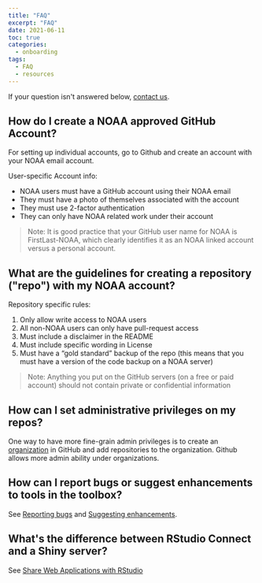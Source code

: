```yaml
---
title: "FAQ"
excerpt: "FAQ"
date: 2021-06-11
toc: true
categories:
  - onboarding
tags:
  - FAQ
  - resources
---
```


If your question isn't answered below, [contact us](https://noaa-fisheries-integrated-toolbox.github.io/resources/onboarding/contact/).

## How do I create a NOAA approved GitHub Account?

For setting up individual accounts, go to Github and create an account with your NOAA email account.

User-specific Account info:
- NOAA users must have a GitHub account using their NOAA email
- They must have a photo of themselves associated with the account
- They must use 2-factor authentication
- They can only have NOAA related work under their account

>Note: It is good practice that your GitHub user name for NOAA is FirstLast-NOAA, which clearly identifies it as an NOAA linked account versus a personal account.

## What are the guidelines for creating a repository ("repo") with my NOAA account?

Repository specific rules:
1. Only allow write access to NOAA users
2. All non-NOAA users can only have pull-request access
3. Must include a disclaimer in the README
4. Must include specific wording in License
5. Must have a “gold standard” backup of the repo (this means that you must have a version of the code backup on a NOAA server) 

> Note: Anything you put on the GitHub servers (on a free or paid account) should not contain private or confidential information

## How can I set administrative privileges on my repos?

One way to have more fine-grain admin privileges is to create an [organization](https://docs.github.com/en/organizations/collaborating-with-groups-in-organizations/about-organizations) in GitHub and add repositories to the organization. Github allows more admin ability under organizations.    

## How can I report bugs or suggest enhancements to tools in the toolbox?

See [Reporting bugs](https://noaa-fisheries-integrated-toolbox.github.io/resources/onboarding/contributing/#reporting-bugs) and [Suggesting enhancements](https://noaa-fisheries-integrated-toolbox.github.io/resources/onboarding/contributing/#suggesting-enhancements).

## What's the difference between RStudio Connect and a Shiny server? 

See [Share Web Applications with RStudio](https://noaa-fisheries-integrated-toolbox.github.io/resources/onboarding/R-products/)
